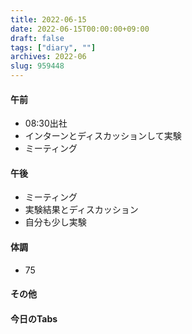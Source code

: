 ```yaml
---
title: 2022-06-15
date: 2022-06-15T00:00:00+09:00
draft: false
tags: ["diary", ""]
archives: 2022-06
slug: 959448
---
```

#### 午前
- 08:30出社
- インターンとディスカッションして実験
- ミーティング
#### 午後
- ミーティング
- 実験結果とディスカッション
- 自分も少し実験
#### 体調
- 75
#### その他
#### 今日のTabs